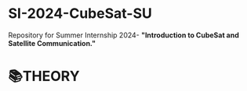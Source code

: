 # SI-2024-CubeSat-SU
Repository for Summer Internship 2024- **"Introduction to CubeSat and Satellite Communication."**
# 📚THEORY

